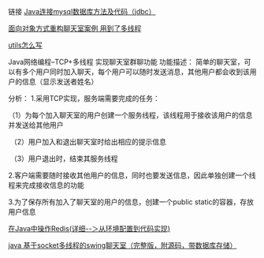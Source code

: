 链接
[Java连接mysql数据库方法及代码（jdbc）](https://blog.csdn.net/qq_52050769/article/details/118095034)

[面向对象方式重构聊天室案例 用到了多线程](https://github.com/CHANGEA-code/ChatDemo/blob/main/src/main/java/com/chase/client/WindowBuilder.java)

[utils怎么写](https://www.w3cschool.cn/article/30891882.html)

Java网络编程–TCP+多线程 实现聊天室群聊功能
功能描述：
简单的聊天室，可以有多个用户同时加入聊天，每个用户可以随时发送消息，其他用户都会收到该用户的信息（显示发送者姓名）

分析：
1.采用TCP实现，服务端需要完成的任务：

​ （1）为每个加入聊天室的用户创建一个服务线程，该线程用于接收该用户的信息并发送给其他用户

​ （2）用户加入和退出聊天室时给出相应的提示信息

​ （3）用户退出时，结束其服务线程

2.客户端需要随时接收其他用户的信息，同时也要发送信息，因此单独创建一个线程来完成接收信息的功能

3.为了保存所有加入了聊天室的用户的信息，创建一个public static的容器，存放用户信息

[在Java中操作Redis(详细--＞从环境配置到代码实现)](https://blog.csdn.net/m0_63144319/article/details/132266469)

[java 基于socket多线程的swing聊天室（完整版，附源码，带数据库存储）](https://blog.csdn.net/weixin_43476969/article/details/107012791)
